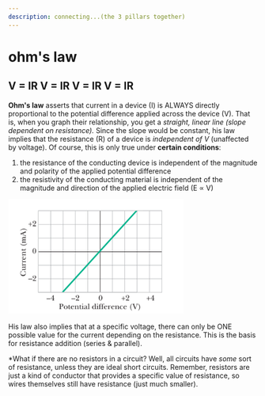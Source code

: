 ```yaml
---
description: connecting...(the 3 pillars together)
---
```


# ohm's law

## V = IR           V = IR          V = IR            V = IR

**Ohm's law** asserts that current in a device (I) is ALWAYS directly proportional to the potential difference applied across the device (V). That is, when you graph their relationship, you get a _straight, linear line (slope dependent on resistance)._ Since the slope would be constant, his law implies that the resistance (R) of a device is _independent of V_ (unaffected by voltage). Of course, this is only true under **certain conditions**:&#x20;

1. the resistance of the conducting device is independent of the magnitude and polarity of the applied potential difference
2. the resistivity of the conducting material is independent of the magnitude and direction of the applied electric field (E ∝ V)

![plot of i vs. V when device is 1000 Ω resistor](<../.gitbook/assets/image (21) (1) (1) (1) (1).png>)

His law also implies that at a specific voltage, there can only be ONE possible value for the current depending on the resistance. This is the basis for resistance addition (series & parallel).

\*What if there are no resistors in a circuit? Well, all circuits have _some_ sort of resistance, unless they are ideal short circuits. Remember, resistors are just a kind of conductor that provides a specific value of resistance, so wires themselves still have resistance (just much smaller).

